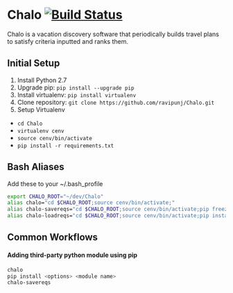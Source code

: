 # Chalo [![Build Status](https://travis-ci.org/ravipunj/Chalo.svg?branch=master)](https://travis-ci.org/ravipunj/Chalo)
Chalo is a vacation discovery software that periodically builds travel plans to satisfy criteria inputted and ranks them.


## Initial Setup
1. Install Python 2.7
2. Upgrade pip: ```pip install --upgrade pip```
3. Install virtualenv: ```pip install virtualenv```
4. Clone repository: ```git clone https://github.com/ravipunj/Chalo.git```
5. Setup Virtualenv
  * ```cd Chalo```
  * ```virtualenv cenv```
  * ```source cenv/bin/activate```
  * ```pip install -r requirements.txt```

## Bash Aliases
Add these to your ~/.bash_profile

```bash
export CHALO_ROOT="~/dev/Chalo"
alias chalo="cd $CHALO_ROOT;source cenv/bin/activate;"
alias chalo-savereqs="cd $CHALO_ROOT;source cenv/bin/activate;pip freeze > requirements.txt;"
alias chalo-loadreqs="cd $CHALO_ROOT;source cenv/bin/activate;pip install -r requirements.txt;"
```

## Common Workflows
#### Adding third-party python module using pip
```bash
chalo
pip install <options> <module name>
chalo-savereqs
```